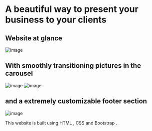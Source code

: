 # A beautiful way to present your business to your clients
## Website at glance
![image](https://github.com/A00477010/WebDevMoveItServices/assets/144287467/a7325524-90ef-4106-86c0-7459085dc647)

## With smoothly transitioning pictures in the carousel
![image](https://github.com/A00477010/WebDevMoveItServices/assets/144287467/ada867b1-a679-42b2-92d1-09937af7d865)
![image](https://github.com/A00477010/WebDevMoveItServices/assets/144287467/0a2db742-48b2-4cd4-bfb3-ced1635bbbad)

## and a extremely customizable footer section 
![image](https://github.com/A00477010/WebDevMoveItServices/assets/144287467/dac0e4bf-6a89-4b81-9fd9-fca884d14145)


This website is built using HTML , CSS and Bootstrap .
